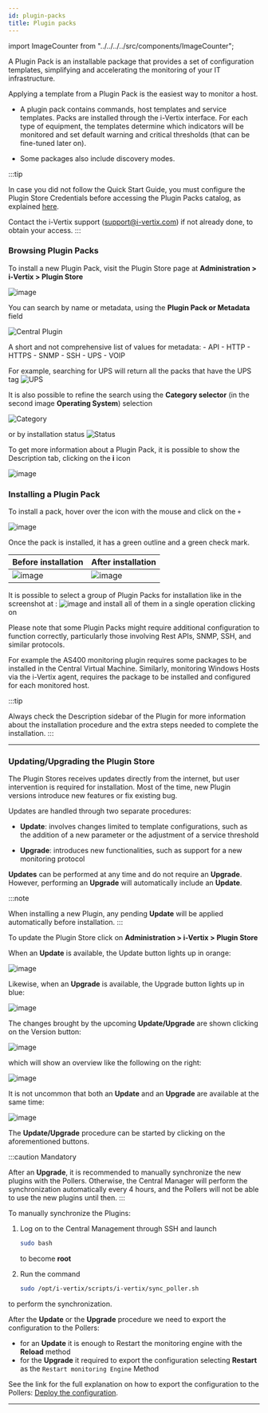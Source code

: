 ```yaml
---
id: plugin-packs
title: Plugin packs
---
```


import ImageCounter from "../../../../src/components/ImageCounter";

A Plugin Pack is an installable package that provides a set of configuration templates, simplifying and accelerating the monitoring of your IT infrastructure.

Applying a template from a Plugin Pack is the easiest way to monitor a host.

- A plugin pack contains commands, host templates and service templates. Packs are installed through the i-Vertix interface. For each type of equipment,
  the templates determine which indicators will be
  monitored and set default warning and critical thresholds (that can be
  fine-tuned later on).

- Some packages also include discovery modes.

:::tip

In case you did not follow the Quick Start Guide, you must configure the Plugin Store Credentials before accessing the Plugin Packs catalog, as explained [here](../../quick-start-guide/how-to-configure-central-and-poller/plugin-store-configuration.md).

Contact the i-Vertix support (support@i-vertix.com) if not already done, to obtain your access.
:::

<!---

TODO: Temporarily commented because
- the vmware agent is already installed
- the NSClient++ plugin needs additional explanation, i.e. in a dedicated page like Monitoring Windows
- the AS400 section should point to https://helpdesk.i-vertix.cloud/front/knowbaseitem.form.php?id=10

which explains how to install the AS400 package

### Connectors

Some Plugin Packs also require a Connector (e.g. AS400, VMWare) or an agent
(e.g. Windows NRPE). In that case, it is explained in the monitoring procedure for the Plugin Pack. The connectors are
included in the Plugin Packs license.

| Connector       | Description                                                                   |
|-----------------|-------------------------------------------------------------------------------|
| i-Vertix Client | NSClient++, packaged by i-Vertix, ready to use with embedded i-Vertix Plugins |
| VMWare          | Perl daemon using VMware SDK to monitor VMware platforms                      |
| AS400           | Java-based connector allowing you to execute checks on an AS400               |

--->

### Browsing Plugin Packs

To install a new Plugin Pack, visit the Plugin Store page at
**Administration > i-Vertix > Plugin Store**

![image](../../assets/monitoring-resources/monitoring-basics/ps-list.png)

You can search by name or metadata, using the **Plugin Pack or Metadata** field

![Central Plugin](../../assets/monitoring-resources/monitoring-basics/central-pp.png)

A short and not comprehensive list of values for metadata:
    - API
    - HTTP
    - HTTPS
    - SNMP
    - SSH
    - UPS
    - VOIP

For example, searching for UPS will return all the packs that have the UPS tag
![UPS](../../assets/monitoring-resources/monitoring-basics/metadata-filter.png)

It is also possible to refine the search using the **Category selector** (in the second image **Operating System**) selection

![Category](../../assets/monitoring-resources/monitoring-basics/os-pp.png)

or by installation status
![Status](../../assets/monitoring-resources/monitoring-basics/status-selector.png)

To get more information about a Plugin Pack, it is possible to show the Description tab, clicking on the **i** icon

![image](../../assets/monitoring-resources/monitoring-basics/info-pp.png)

### Installing a Plugin Pack

To install a pack, hover over the icon with the mouse and click on the ``+``

![image](../../assets/monitoring-resources/monitoring-basics/install-pp.png)

Once the pack is installed, it has a green outline and a green check mark.

| **Before installation**                                                      | **After installation**                                                             |
|------------------------------------------------------------------------------|------------------------------------------------------------------------------------|
| ![image](../../assets/monitoring-resources/monitoring-basics/install-pp.png) | ![image](../../assets/monitoring-resources/monitoring-basics/after-install-pp.png) |

It is possible to select a group of Plugin Packs for installation like in the screenshot at <ImageCounter num={1} /> :
![image](../../assets/monitoring-resources/monitoring-basics/multiple-install.png)
and install all of them in a single operation clicking on <ImageCounter num={2} />

<!--

TODO: What are the dependencies that still need to be managed?
The section is not clear.

### Managing dependencies

During installation, some objects in the pack may not be installed. These objects are often additional configuration
objects and are not required to deploy the configuration templates provided by the pack.
--->

Please note that some Plugin Packs might require additional configuration to function correctly, particularly those involving Rest APIs, SNMP, SSH, and similar protocols.

For example the AS400 monitoring plugin requires some packages to be installed in the Central Virtual Machine.
Similarly, monitoring Windows Hosts via the i-Vertix agent, requires the package to be installed and configured for each monitored host.

:::tip

Always check the Description sidebar of the Plugin for more information about the installation procedure and the extra steps needed to complete the installation.
:::

---

### Updating/Upgrading the Plugin Store

The Plugin Stores receives updates directly from the internet, but user intervention is required for installation.
Most of the time, new Plugin versions introduce new features or fix existing bug.

Updates are handled through two separate procedures:

- **Update**: involves changes limited to template configurations, such as the addition of a new parameter or the adjustment of a service threshold

- **Upgrade**: introduces new functionalities, such as support for a new monitoring protocol

**Updates** can be performed at any time and do not require an **Upgrade**.
However, performing an **Upgrade** will automatically include an **Update**.

:::note

When installing a new Plugin, any pending **Update** will be applied automatically before installation.
:::

To update the Plugin Store click on **Administration > i-Vertix > Plugin Store**

When an **Update** is available, the Update button lights up in orange:

![image](../../assets/monitoring-resources/monitoring-basics/topbar_update.png)

Likewise, when an **Upgrade** is available, the Upgrade button lights up in blue:

![image](../../assets/monitoring-resources/monitoring-basics/topbar_upgrade.png)

The changes brought by the upcoming **Update/Upgrade** are shown clicking on the
Version button:

![image](../../assets/monitoring-resources/monitoring-basics/topbar_version.png)

which will show an overview like the following on the right:

![image](../../assets/monitoring-resources/monitoring-basics/ver_2-pp.png)

It is not uncommon that both an **Update** and an **Upgrade** are available at the same time:

![image](../../assets/monitoring-resources/monitoring-basics/upd-upg-pp.png)

The **Update/Upgrade** procedure can be started by clicking on the aforementioned buttons.

:::caution Mandatory

After an **Upgrade**, it is recommended to manually synchronize the new plugins with the Pollers. Otherwise, the Central Manager will perform the synchronization automatically every 4 hours, and the Pollers will not be able to use the new plugins until then.
:::

To manually synchronize the Plugins:

1. Log on to the Central Management through SSH and launch

    ```bash
   sudo bash
   ```

   to become **root**

2. Run the command

    ```bash
    sudo /opt/i-vertix/scripts/i-vertix/sync_poller.sh
    ```

to perform the synchronization.

After the **Update** or the **Upgrade** procedure we need to export the configuration to the Pollers:

- for an **Update** it is enough to Restart the monitoring engine with the **Reload** method
- for the **Upgrade** it required to export the configuration selecting **Restart** as the `Restart monitoring Engine` Method

See the link for the full explanation on how to export the configuration to the Pollers: [Deploy the configuration](../../monitoring-resources/monitoring-basics/config-deploy.md).

---

<!---

TODO: Currently re-installation is not possible

### Re-Install a Plugin Pack

You can re-install a plugin pack (in case of some issue) by clicking the **Re-Install** button.

:::caution
At the moment, the re-install resets **every** template contained in the plugin pack (also the generic-host and generic-service template for
example).

Any custom data or setting of every template which is part of this plugin pack will be removed.
:::

![image](../../assets/monitoring-resources/monitoring-basics/reinstall-pp.png)

--->